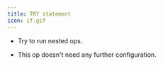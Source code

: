 ```yaml
---
title: TRY statement
icon: if.gif
---
```


* Try to run nested ops. 

* This op doesn't need any further configuration.



